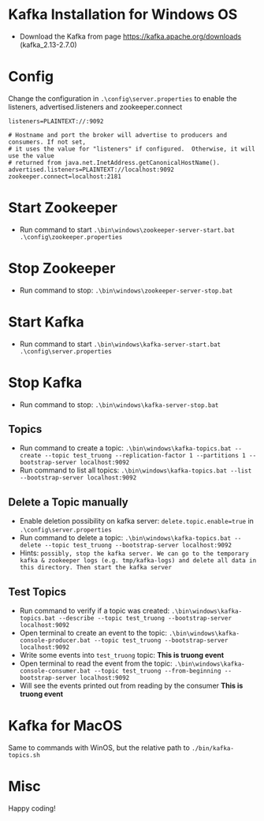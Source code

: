 # Kafka Installation for Windows OS

- Download the Kafka from page https://kafka.apache.org/downloads (kafka_2.13-2.7.0)

# Config
Change the configuration in `.\config\server.properties` to enable the listeners, advertised.listeners and zookeeper.connect

```
listeners=PLAINTEXT://:9092

# Hostname and port the broker will advertise to producers and consumers. If not set, 
# it uses the value for "listeners" if configured.  Otherwise, it will use the value
# returned from java.net.InetAddress.getCanonicalHostName().
advertised.listeners=PLAINTEXT://localhost:9092
zookeeper.connect=localhost:2181
```

# Start Zookeeper 
- Run command to start `.\bin\windows\zookeeper-server-start.bat .\config\zookeeper.properties`

# Stop Zookeeper 
- Run command to stop: `.\bin\windows\zookeeper-server-stop.bat`

# Start Kafka
- Run command to start `.\bin\windows\kafka-server-start.bat .\config\server.properties`

# Stop Kafka
- Run command to stop: `.\bin\windows\kafka-server-stop.bat`

## Topics
- Run command to create a topic: `.\bin\windows\kafka-topics.bat --create --topic test_truong --replication-factor 1 --partitions 1 --bootstrap-server localhost:9092`
- Run command to list all topics: `.\bin\windows\kafka-topics.bat --list --bootstrap-server localhost:9092`

## Delete a Topic manually
- Enable deletion possibility on kafka server: `delete.topic.enable=true` in `.\config\server.properties`
- Run command to delete a topic: `.\bin\windows\kafka-topics.bat --delete --topic test_truong --bootstrap-server localhost:9092`
- Hints: `possibly, stop the kafka server. We can go to the temporary kafka & zookeeper logs (e.g. tmp/kafka-logs) and delete all data in this directory. Then start the kafka server`

## Test Topics
- Run command to verify if a topic was created: `.\bin\windows\kafka-topics.bat --describe --topic test_truong --bootstrap-server localhost:9092`
- Open terminal to create an event to the topic: `.\bin\windows\kafka-console-producer.bat --topic test_truong --bootstrap-server localhost:9092`
- Write some events into `test_truong` topic: **This is truong event**
- Open terminal to read the event from the topic: `.\bin\windows\kafka-console-consumer.bat --topic test_truong --from-beginning --bootstrap-server localhost:9092`
- Will see the events printed out from reading by the consumer **This is truong event**

# Kafka for MacOS
Same to commands with WinOS, but the relative path to `./bin/kafka-topics.sh`

# Misc
Happy coding!
